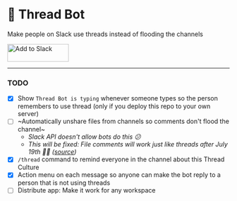 # 👀 Thread Bot
Make people on Slack use threads instead of flooding the channels

<a href="https://slack.com/oauth/authorize?scope=commands,bot&client_id=351867349926.351110503493"><img alt="Add to Slack" height="40" width="139" src="https://platform.slack-edge.com/img/add_to_slack.png" srcset="https://platform.slack-edge.com/img/add_to_slack.png 1x, https://platform.slack-edge.com/img/add_to_slack@2x.png 2x" /></a>

---

### TODO

- [x] Show `Thread Bot is typing` whenever someone types so the person remembers to use thread (only if you deploy this repo to your own server)
- [ ] ~Automatically unshare files from channels so comments don't flood the channel~<br/>
    - _Slack API doesn't allow bots do this 😕_
    - _This will be fixed: File comments will work just like threads after July 19th 🎉🎉 ([source](https://api.slack.com/changelog/2018-05-file-threads-soon-tread))_
- [x] `/thread` command to remind everyone in the channel about this Thread Culture
- [x] Action menu on each message so anyone can make the bot reply to a person that is not using threads
- [ ] Distribute app: Make it work for any workspace
